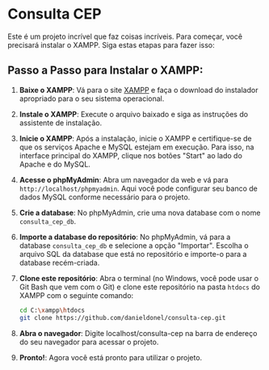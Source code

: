 # Consulta CEP

Este é um projeto incrível que faz coisas incríveis. Para começar, você precisará instalar o XAMPP. Siga estas etapas para fazer isso:

## Passo a Passo para Instalar o XAMPP:

1. **Baixe o XAMPP**: Vá para o site [XAMPP](https://www.apachefriends.org/index.html) e faça o download do instalador apropriado para o seu sistema operacional.

2. **Instale o XAMPP**: Execute o arquivo baixado e siga as instruções do assistente de instalação.

3. **Inicie o XAMPP**: Após a instalação, inicie o XAMPP e certifique-se de que os serviços Apache e MySQL estejam em execução. Para isso, na interface principal do XAMPP, clique nos botões "Start" ao lado do Apache e do MySQL.

4. **Acesse o phpMyAdmin**: Abra um navegador da web e vá para `http://localhost/phpmyadmin`. Aqui você pode configurar seu banco de dados MySQL conforme necessário para o projeto.

5. **Crie a database**: No phpMyAdmin, crie uma nova database com o nome `consulta_cep_db`.

6. **Importe a database do repositório**: No phpMyAdmin, vá para a database `consulta_cep_db` e selecione a opção "Importar". Escolha o arquivo SQL da database que está no repositório e importe-o para a database recém-criada.

7. **Clone este repositório**: Abra o terminal (no Windows, você pode usar o Git Bash que vem com o Git) e clone este repositório na pasta `htdocs` do XAMPP com o seguinte comando:

   ```bash
   cd C:\xampp\htdocs
   git clone https://github.com/danieldonel/consulta-cep.git

8. **Abra o navegador**:  Digite localhost/consulta-cep na barra de endereço do seu navegador para acessar o projeto.

9. **Pronto!**:  Agora você está pronto para utilizar o projeto.
